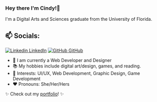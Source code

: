 
### Hey there I'm Cindy!👋
I'm a Digital Arts and Sciences graduate from the University of Florida.<br>
## 📫 Socials: 
[![Linkedin](https://i.stack.imgur.com/gVE0j.png) LinkedIn](https://www.linkedin.com/in/cindy-ngo-9546bb19b/) [![GitHub](https://i.stack.imgur.com/tskMh.png) GitHub](https://github.com/cindyngo44)

- 🌱 I am currently a Web Developer and Designer
- :books: My hobbies include digital art/design, games, and reading.
- :pushpin: Interests: UI/UX, Web Development, Graphic Design, Game Development
- :heart: Pronouns: She/Her/Hers

✨ Check out my [portfolio](https://ngo-cindy4.wixsite.com/portfolio)! ✨

